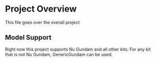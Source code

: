 # Project Overview
This file goes over the overall project

## Model Support
Right now this project supports Nu Gundam and all other kits.  For any kit that is not Nu Gundam, GenericGundam can be used.